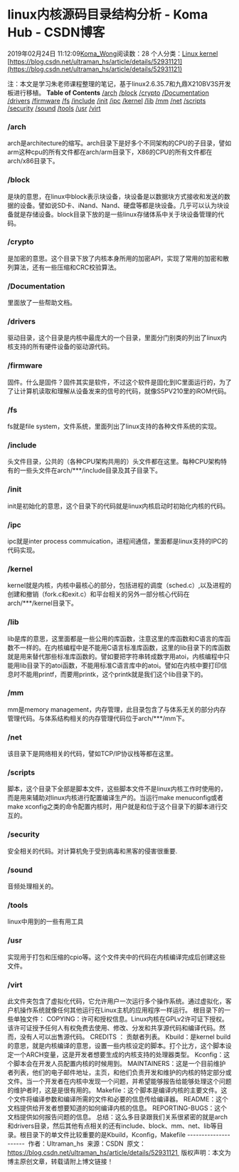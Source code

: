 # linux内核源码目录结构分析 - Koma Hub - CSDN博客
2019年02月24日 11:12:09[Koma_Wong](https://me.csdn.net/Rong_Toa)阅读数：28
个人分类：[Linux kernel](https://blog.csdn.net/Rong_Toa/article/category/7348890)
[https://blog.csdn.net/ultraman_hs/article/details/52931121](https://blog.csdn.net/ultraman_hs/article/details/52931121)
> 
注：本文是学习朱老师课程整理的笔记，基于linux2.6.35.7和九鼎X210BV3S开发板进行移植。
**Table of Contents**
[/arch](#%2Farch)
[/block](#%2Fblock)
[/crypto](#%2Fcrypto)
[/Documentation](#%2FDocumentation)
[/drivers](#%2Fdrivers)
[/firmware](#%2Ffirmware)
[/fs](#%2Ffs)
[/include](#%2Finclude)
[/init](#%2Finit)
[/ipc](#%2Fipc)
[/kernel](#%2Fkernel)
[/lib](#%2Flib)
[/mm](#%2Fmm)
[/net](#%2Fnet)
[/scripts](#%2Fscripts)
[/security](#%2Fsecurity)
[/sound](#%2Fsound)
[/tools](#%2Ftools)
[/usr](#%2Fusr)
[/virt](#%2Fvirt)
### **/arch**
arch是architecture的缩写。arch目录下是好多个不同架构的CPU的子目录，譬如arm这种cpu的所有文件都在arch/arm目录下，X86的CPU的所有文件都在arch/x86目录下。
### /block
是块的意思，在linux中block表示块设备，块设备是以数据块方式接收和发送的数据的设备。譬如说SD卡、iNand、Nand、硬盘等都是块设备。几乎可以认为块设备就是存储设备。block目录下放的是一些linux存储体系中关于块设备管理的代码。
### /crypto
是加密的意思。这个目录下放了内核本身所用的加密API，实现了常用的加密和散列算法，还有一些压缩和CRC校验算法。
### /Documentation
里面放了一些帮助文档。
### /drivers
驱动目录，这个目录是内核中最庞大的一个目录，里面分门别类的列出了linux内核支持的所有硬件设备的驱动源代码。
### /firmware
固件。什么是固件？固件其实是软件，不过这个软件是固化到IC里面运行的，为了了让计算机读取和理解从设备发来的信号的代码，就像S5PV210里的iROM代码。
### /fs
fs就是file system，文件系统，里面列出了linux支持的各种文件系统的实现。
### /include
头文件目录，公共的（各种CPU架构共用的）头文件都在这里。每种CPU架构特有的一些头文件在arch/***/include目录及其子目录下。
### /init
init是初始化的意思，这个目录下的代码就是linux内核启动时初始化内核的代码。
### /ipc
ipc就是inter process commuication，进程间通信，里面都是linux支持的IPC的代码实现。
### /kernel
kernel就是内核，内核中最核心的部分，包括进程的调度（sched.c）,以及进程的创建和撤销（fork.c和exit.c）和平台相关的另外一部分核心代码在arch/***/kernel目录下。
### /lib
lib是库的意思，这里面都是一些公用的库函数，注意这里的库函数和C语言的库函数不一样的。在内核编程中是不能用C语言标准库函数，这里的lib目录下的库函数就是用来替代那些标准库函数的。譬如要把字符串转成数字用atoi，内核编程中只能用lib目录下的atoi函数，不能用标准C语言库中的atoi。譬如在内核中要打印信息时不能用printf，而要用printk，这个printk就是我们这个lib目录下的。
### /mm
mm是memory management，内存管理，此目录包含了与体系无关的部分内存管理代码。与体系结构相关的内存管理代码位于arch/***/mm下。
### /net
该目录下是网络相关的代码，譬如TCP/IP协议栈等都在这里。
### /scripts
脚本，这个目录下全部是脚本文件，这些脚本文件不是linux内核工作时使用的，而是用来辅助对linux内核进行配置编译生产的。当运行make menuconfig或者make xconfig之类的命令配置内核时，用户就是和位于这个目录下的脚本进行交互的。
### /security
安全相关的代码。对计算机免于受到病毒和黑客的侵害很重要.
### /sound
音频处理相关的。
### /tools
linux中用到的一些有用工具
### /usr
实现用于打包和压缩的cpio等。这个文件夹中的代码在内核编译完成后创建这些文件。
### /virt
此文件夹包含了虚拟化代码，它允许用户一次运行多个操作系统。通过虚拟化，客户机操作系统就像任何其他运行在Linux主机的应用程序一样运行。
根目录下的一些单独文件：
COPYING：许可和授权信息。Linux内核在GPLv2许可证下授权。该许可证授予任何人有权免费去使用、修改、分发和共享源代码和编译代码。然而，没有人可以出售源代码。
CREDITS ： 贡献者列表。
Kbuild：是kernel build的意思，就是内核编译的意思，设置一些内核设定的脚本。打个比方，这个脚本设定一个ARCH变量，这是开发者想要生成的内核支持的处理器类型。
Kconfig：这个脚本会在开发人员配置内核的时候用到。
MAINTAINERS：这是一个目前维护者列表，他们的电子邮件地址，主页，和他们负责开发和维护的内核的特定部分或文件。当一个开发者在内核中发现一个问题，并希望能够报告给能够处理这个问题的维护者时，这是是很有用的。
Makefile：这个脚本是编译内核的主要文件。这个文件将编译参数和编译所需的文件和必要的信息传给编译器。
README：这个文档提供给开发者想要知道的如何编译内核的信息。
REPORTING-BUGS：这个文档提供如何报告问题的信息。
总结：这么多目录跟我们关系很紧密的就是arch和drivers目录，然后其他有点相关的还有include、block、mm、net、lib等目录。根目录下的单文件比较重要的是Kbuild，Kconfig，Makefile
--------------------- 
作者：Ultraman_hs 
来源：CSDN 
原文：https://blog.csdn.net/ultraman_hs/article/details/52931121 
版权声明：本文为博主原创文章，转载请附上博文链接！
